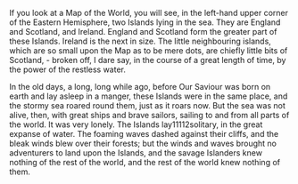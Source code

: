 If you look at a Map of the World, you will see, in the left-hand upper corner of the Eastern Hemisphere, two Islands lying in the sea. They are England and Scotland, and Ireland. England and Scotland form the greater part of these Islands. Ireland is the next in size. The little neighbouring islands, which are so small upon the Map as to be mere dots, are chiefly little bits of Scotland, - broken off, I dare say, in the course of a great length of time, by the power of the restless water.

In the old days, a long, long while ago, before Our Saviour was born on earth and lay asleep in a manger, these Islands were in the same place, and the stormy sea roared round them, just as it roars now. But the sea was not alive, then, with great ships and brave sailors, sailing to and from all parts of the world. It was very lonely. The Islands lay11112solitary, in the great expanse of water. The foaming waves dashed against their cliffs, and the bleak winds blew over their forests; but the winds and waves brought no adventurers to land upon the Islands, and the savage Islanders knew nothing of the rest of the world, and the rest of the world knew nothing of them.
